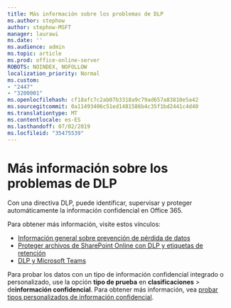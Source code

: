 ```yaml
---
title: Más información sobre los problemas de DLP
ms.author: stephow
author: stephow-MSFT
manager: laurawi
ms.date: ''
ms.audience: admin
ms.topic: article
ms.prod: office-online-server
ROBOTS: NOINDEX, NOFOLLOW
localization_priority: Normal
ms.custom:
- "2447"
- "3200001"
ms.openlocfilehash: cf18afc7c2ab07b3318a9c79ad657a83810e5a42
ms.sourcegitcommit: 0a11493406c51ed1481586b4c35f1bd2441c4d40
ms.translationtype: MT
ms.contentlocale: es-ES
ms.lasthandoff: 07/02/2019
ms.locfileid: "35475539"
---
```

# <a name="more-info-about-dlp-issues"></a>Más información sobre los problemas de DLP

Con una directiva DLP, puede identificar, supervisar y proteger automáticamente la información confidencial en Office 365. 

Para obtener más información, visite estos vínculos:

- [Información general sobre prevención de pérdida de datos](https://docs.microsoft.com/en-us/office365/securitycompliance/data-loss-prevention-policies)
- [Proteger archivos de SharePoint Online con DLP y etiquetas de retención](https://docs.microsoft.com/en-us/office365/securitycompliance/protect-sharepoint-online-files-with-office-365-labels-and-dlp)
- [DLP y Microsoft Teams](https://docs.microsoft.com/en-us/office365/securitycompliance/dlp-microsoft-teams)

Para probar los datos con un tipo de información confidencial integrado o personalizado, use la opción **tipo de prueba** en **clasificaciones** > de**información confidencial**. Para obtener más información, vea [probar tipos personalizados de información confidencial](https://docs.microsoft.com/en-us/office365/securitycompliance/create-a-custom-sensitive-information-type#test-custom-sensitive-information-types-in-the-security--compliance-center).